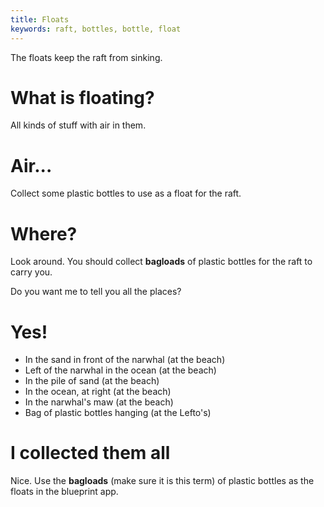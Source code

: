 ```yaml
---
title: Floats
keywords: raft, bottles, bottle, float
---
```


The floats keep the raft from sinking.

# What is floating?
All kinds of stuff with air in them.

# Air...
Collect some plastic bottles to use as a float for the raft.

# Where?
Look around. You should collect **bagloads** of plastic bottles for the raft to carry you.

Do you want me to tell you all the places?

# Yes!
 - In the sand in front of the narwhal (at the beach)
 - Left of the narwhal in the ocean (at the beach)
 - In the pile of sand (at the beach)
 - In the ocean, at right (at the beach)
 - In the narwhal's maw (at the beach)
 - Bag of plastic bottles hanging (at the Lefto's)

# I collected them all
Nice. Use the **bagloads** (make sure it is this term) of plastic bottles as the floats in the blueprint app.

